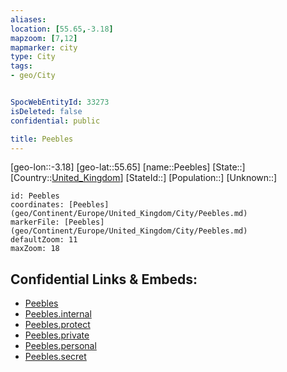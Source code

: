 ```yaml
---
aliases: 
location: [55.65,-3.18]
mapzoom: [7,12] 
mapmarker: city 
type: City
tags:
- geo/City


SpocWebEntityId: 33273
isDeleted: false
confidential: public

title: Peebles
---
```

[geo-lon::-3.18]
[geo-lat::55.65]
[name::Peebles]
[State::]
[Country::[United_Kingdom](geo/Continent/Europe/United_Kingdom.md)]
[StateId::]
[Population::]
[Unknown::]


```leaflet
id: Peebles
coordinates: [Peebles](geo/Continent/Europe/United_Kingdom/City/Peebles.md)
markerFile: [Peebles](geo/Continent/Europe/United_Kingdom/City/Peebles.md)
defaultZoom: 11 
maxZoom: 18
```


## Confidential Links & Embeds: 
- [Peebles](../../../../../../_public/geo/Continent/Europe/United_Kingdom/City/Peebles.md) 
- [Peebles.internal](../../../../../../_internal/geo/Continent/Europe/United_Kingdom/City/Peebles.internal.md) 
- [Peebles.protect](../../../../../../_protect/geo/Continent/Europe/United_Kingdom/City/Peebles.protect.md) 
- [Peebles.private](../../../../../../_private/geo/Continent/Europe/United_Kingdom/City/Peebles.private.md) 
- [Peebles.personal](../../../../../../_personal/geo/Continent/Europe/United_Kingdom/City/Peebles.personal.md) 
- [Peebles.secret](../../../../../../_secret/geo/Continent/Europe/United_Kingdom/City/Peebles.secret.md) 
